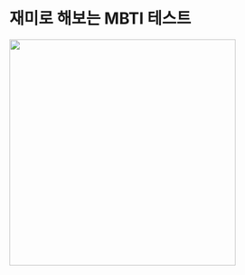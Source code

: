 # 재미로 해보는 MBTI 테스트 

<img src="https://user-images.githubusercontent.com/102283529/208288394-39a3ab6c-a52c-4246-99ee-234d203191d5.png" width="400px">
